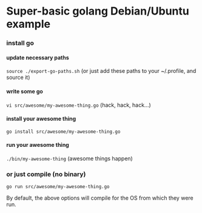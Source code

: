 # Super-basic golang Debian/Ubuntu example

### install go

#### update necessary paths
`source ./export-go-paths.sh` (or just add these paths to your ~/.profile, and source it)

#### write some go
`vi src/awesome/my-awesome-thing.go`
(hack, hack, hack...)

#### install your awesome thing
`go install src/awesome/my-awesome-thing.go`

#### run your awesome thing
`./bin/my-awesome-thing`
(awesome things happen)

### or just compile (no binary)

`go run src/awesome/my-awesome-thing.go`

By default, the above options will compile for the OS from which they were run.
